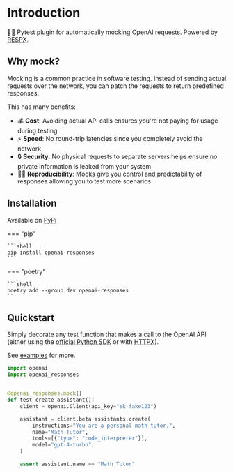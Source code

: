 # Introduction

🧪🤖 Pytest plugin for automatically mocking OpenAI requests. Powered by [RESPX](https://github.com/lundberg/respx).

## Why mock?

Mocking is a common practice in software testing. Instead of sending actual requests over the network, you can patch the requests to return predefined responses.

This has many benefits:

- 💰 **Cost**: Avoiding actual API calls ensures you're not paying for usage during testing
- ⚡️ **Speed**: No round-trip latencies since you completely avoid the network
- 🔒 **Security**: No physical requests to separate servers helps ensure no private information is leaked from your system
- 👩‍🔬 **Reproducibility**: Mocks give you control and predictability of responses allowing you to test more scenarios

## Installation

Available on [PyPi](https://pypi.org/project/openai-responses/)

=== "pip"

    ```shell
    pip install openai-responses
    ```

=== "poetry"

    ```shell
    poetry add --group dev openai-responses
    ```

## Quickstart

Simply decorate any test function that makes a call to the OpenAI API (either using the [official Python SDK](https://github.com/openai/openai-python) or with [HTTPX](https://www.python-httpx.org/)).

See [examples](https://github.com/mharrisb1/openai-responses-python/tree/main/examples) for more.

```python
import openai
import openai_responses


@openai_responses.mock()
def test_create_assistant():
    client = openai.Client(api_key="sk-fake123")

    assistant = client.beta.assistants.create(
        instructions="You are a personal math tutor.",
        name="Math Tutor",
        tools=[{"type": "code_interpreter"}],
        model="gpt-4-turbo",
    )

    assert assistant.name == "Math Tutor"
```
